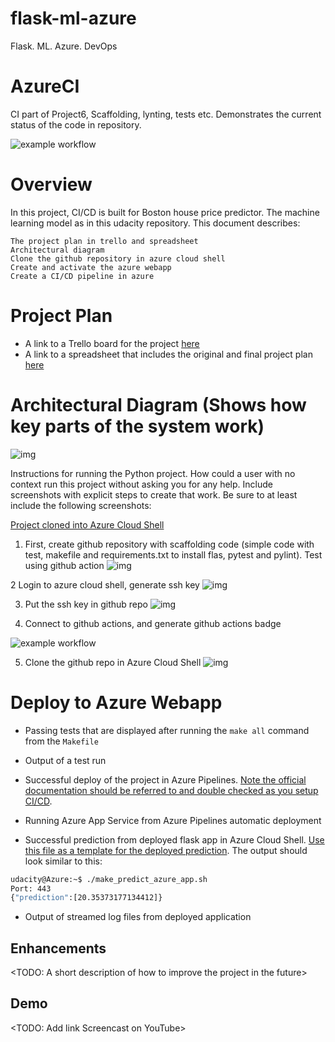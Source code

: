# flask-ml-azure
Flask. ML. Azure. DevOps
# AzureCI
CI part of Project6, Scaffolding, lynting, tests etc.
Demonstrates the current status of the code in repository.

![example workflow](https://github.com/barmalini18/AzureCI/actions/workflows/pythonapp.yml/badge.svg)

# Overview

In this project, CI/CD is built for Boston house price predictor. The machine learning model as in this udacity repository. This document describes:

    The project plan in trello and spreadsheet
    Architectural diagram
    Clone the github repository in azure cloud shell
    Create and activate the azure webapp
    Create a CI/CD pipeline in azure


# Project Plan


* A link to a Trello board for the project [here](https://trello.com/b/iHS6JeNO/documentation)
* A link to a spreadsheet that includes the original and final project plan [here](https://docs.google.com/spreadsheets/d/1l1EliuHYJEZpyunagz2PYIUMhirqLyhe/edit?usp=sharing&ouid=110205692645048557882&rtpof=true&sd=true)


# Architectural Diagram (Shows how key parts of the system work)
![img](https://github.com/barmalini18/flask-ml-azure-serverless/blob/c113e9e2395bb7aafa16d19a259b5b4f0b07459d/media/cd-diagram.png)

Instructions for running the Python project.  How could a user with no context run this project without asking you for any help.  Include screenshots with explicit steps to create that work. Be sure to at least include the following screenshots:

[Project cloned into Azure Cloud Shell](https://github.com/barmalini18/flask-ml-azure-serverless.git)

1. First, create github repository with scaffolding code (simple code with test, makefile and requirements.txt to install flas, pytest and pylint). Test using github action
![img](https://github.com/barmalini18/flask-ml-azure-serverless/blob/f5a6c215eec33a4d716fa4d18e889579f5769578/media/01.jpg)

2 Login to azure cloud shell, generate ssh key
![img](https://github.com/barmalini18/flask-ml-azure-serverless/blob/a8d06b461c26b11a8cb0f5c23560e9fea5ac606e/media/02.jpg)

3. Put the ssh key in github repo
![img](https://github.com/barmalini18/flask-ml-azure-serverless/blob/4d4a8a5f91c58a399ae18ce69fa251352015ce50/media/03.jpg)

4. Connect to github actions, and generate github actions badge

![example workflow](https://github.com/barmalini18/AzureCI/actions/workflows/pythonapp.yml/badge.svg)

5. Clone the github repo in Azure Cloud Shell
![img](https://github.com/barmalini18/flask-ml-azure-serverless/blob/36be9a472aad5586cc7500802f6fff4b3073d1ff/media/04.jpg)

# Deploy to Azure Webapp

* Passing tests that are displayed after running the `make all` command from the `Makefile`

* Output of a test run

* Successful deploy of the project in Azure Pipelines.  [Note the official documentation should be referred to and double checked as you setup CI/CD](https://docs.microsoft.com/en-us/azure/devops/pipelines/ecosystems/python-webapp?view=azure-devops).

* Running Azure App Service from Azure Pipelines automatic deployment

* Successful prediction from deployed flask app in Azure Cloud Shell.  [Use this file as a template for the deployed prediction](https://github.com/udacity/nd082-Azure-Cloud-DevOps-Starter-Code/blob/master/C2-AgileDevelopmentwithAzure/project/starter_files/flask-sklearn/make_predict_azure_app.sh).
The output should look similar to this:

```bash
udacity@Azure:~$ ./make_predict_azure_app.sh
Port: 443
{"prediction":[20.35373177134412]}
```

* Output of streamed log files from deployed application

> 

## Enhancements

<TODO: A short description of how to improve the project in the future>

## Demo 

<TODO: Add link Screencast on YouTube>


